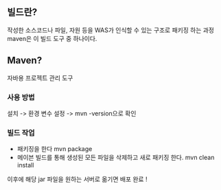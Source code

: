 ## 빌드란?
작성한 소스코드나 파일, 자원 등을 WAS가 인식할 수 있는 구조로 패키징 하는 과정    
maven은 이 빌드 도구 중 하나이다.

## Maven?
자바용 프로젝트 관리 도구

### 사용 방법
설치 -> 환경 변수 설정 -> mvn -version으로 확인

### 빌드 작업

- 패키징을 한다
mvn package
- 메이븐 빌드를 통해 생성된 모든 파일을 삭제하고 새로 패키징 한다.
mvn clean install
  
이후에 해당 jar 파일을 원하는 서버로 옮기면 배포 완료 !
